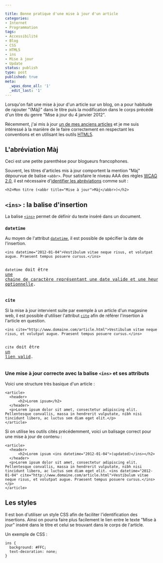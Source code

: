 ```yaml
---

title: Bonne pratique d'une mise à jour d'un article
categories:
- Internet
- Programmation
tags:
- Accessibilité
- Blog
- CSS
- HTML5
- ins
- Mise à jour
- Update
status: publish
type: post
published: true
meta:
  _wpas_done_all: '1'
  _edit_last: '1'
---
```

Lorsqu'on fait une mise à jour d'un article sur un blog, on a pour habitude de rajouter "(Màj)" dans le titre puis la modification dans le corps précédé d'un titre du genre "Mise à jour du 4 janvier 2012".

Récemment, j'ai mis à jour <a title="Afficher les fichiers cachés dans le Finder (mise à jour)" href="http://www.alienlebarge.ch/2012/12/26/afficher-les-fichiers-caches-dans-le-finder/">un de mes anciens articles</a> et je me suis intéressé à la manière de le faire correctement en respectant les conventions et en utilisant les outils <a title="http://www.w3.org/TR/2012/CR-html5-20121217/" href="http://www.w3.org/TR/2012/CR-html5-20121217/">HTML5</a>. <!--more-->
<h2>L'abréviation Màj</h2>
Ceci est une petite parenthèse pour blogueurs francophones.

Souvent, les titres d'articles mis à jour comportent la mention "Màj" dépourvue de balise <code>&lt;abbr&gt;</code>. Pour satisfaire le niveau AAA des règles <a title="http://www.w3.org/Translations/WCAG20-fr/" href="http://www.w3.org/Translations/WCAG20-fr/"><abbr title="Web Content Accessibility Guidelines">WCAG</abbr> 2.0</a>, il est nécessaire d'<a title="http://www.w3.org/Translations/WCAG20-fr/#meaning" href="http://www.w3.org/Translations/WCAG20-fr/#meaning">identifier les abréviations</a> comme suit :
<pre><code>&lt;h2&gt;Mon titre (&lt;abbr title="Mise à jour"&gt;Màj&lt;/abbr&gt;)&lt;/h2&gt;
</code></pre>
<h2><code>&lt;ins&gt;</code> : la balise d'insertion</h2>
La balise <a title="http://www.w3.org/TR/2012/CR-html5-20121217/edits.html#the-ins-element" href="http://www.w3.org/TR/2012/CR-html5-20121217/edits.html#the-ins-element"><code>&lt;ins&gt;</code></a> permet de définir du texte inséré dans un document.
<h3><code>datetime</code></h3>
Au moyen de l'attribut <a title="http://www.w3.org/TR/2012/CR-html5-20121217/edits.html#attr-mod-datetime" href="http://www.w3.org/TR/2012/CR-html5-20121217/edits.html#attr-mod-datetime"><code>datetime</code></a>, il est possible de spécifier la date de l'insertion.
<pre><code>&lt;ins datetime="2012-01-04"&gt;Vestibulum vitae neque risus, et volutpat augue. Praesent tempus posuere cursus.&lt;/ins&gt;

</code><code>datetime</code> doit être <a title="http://www.w3.org/TR/2012/CR-html5-20121217/infrastructure.html#valid-date-string-with-optional-time" href="http://www.w3.org/TR/2012/CR-html5-20121217/infrastructure.html#valid-date-string-with-optional-time">une chaine de caractère représentant une date valide et une heure optionnelle</a>.</pre>
<h3><code>cite</code></h3>
Si la mise à jour intervient suite par exemple à un article d'un magasine web, il est possible d'utiliser l'attribut <a title="http://www.w3.org/TR/2012/CR-html5-20121217/edits.html#attr-mod-cite" href="http://www.w3.org/TR/2012/CR-html5-20121217/edits.html#attr-mod-cite"><code>cite</code></a> afin de référer l'insertion à l'article en question.
<pre><code>&lt;ins cite="http://www.domaine.com/article.html"&gt;Vestibulum vitae neque risus, et volutpat augue. Praesent tempus posuere cursus.&lt;/ins&gt;

</code><code>cite</code> doit être <a title="http://www.w3.org/TR/2012/CR-html5-20121217/infrastructure.html#valid-url-potentially-surrounded-by-spaces" href="http://www.w3.org/TR/2012/CR-html5-20121217/infrastructure.html#valid-url-potentially-surrounded-by-spaces">un lien valid</a>.</pre>
<h3>Une mise à jour correcte avec la balise <code>&lt;ins&gt;</code> et ses attributs</h3>
Voici une structure très basique d'un article :
<pre><code>&lt;article&gt;</code>
<code>	&lt;header&gt;</code>
<code>		&lt;h2&gt;Lorem ipsum&lt;/h2&gt;</code>
<code>	&lt;/header&gt;</code>
<code>	&lt;p&gt;Lorem ipsum dolor sit amet, consectetur adipiscing elit. Pellentesque convallis, massa in hendrerit vulputate, nibh nisi tincidunt libero, ac luctus sem diam eget elit.&lt;/p&gt;</code>
<code>&lt;/article&gt;
</code></pre>
Si on utilise les outils cités précédemment, voici un balisage correct pour une mise à jour de contenu :
<pre><code>&lt;article&gt;</code>
<code>	&lt;header&gt;</code>
<code>		&lt;h2&gt;Lorem ipsum &lt;ins datetime="2012-01-04"&gt;(updated)&lt;/ins&gt;&lt;/h2&gt;</code>
<code>	&lt;/header&gt;</code>
<code>	&lt;p&gt;Lorem ipsum dolor sit amet, consectetur adipiscing elit. Pellentesque convallis, massa in hendrerit vulputate, nibh nisi tincidunt libero, ac luctus sem diam eget elit. &lt;ins datetime="2012-01-04" cite="http://www.domaine.com/article.html"&gt;Vestibulum vitae neque risus, et volutpat augue. Praesent tempus posuere cursus.&lt;/ins&gt;&lt;/p&gt;</code>
<code>&lt;/article&gt;
</code></pre>
<h2>Les styles</h2>
Il est bon d'utiliser un style CSS afin de faciliter l'identification des insertions. Ainsi on pourra faire plus facilement le lien entre le texte "Mise à jour" inséré dans le titre et celui se trouvant dans le corps de l'article.

Un exemple de CSS :
<pre><code>ins {</code>
<code>	background: #FFC;</code>
<code>	text-decoration: none;</code>
<code>}</code></pre>
